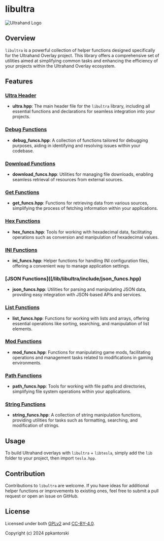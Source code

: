 # libultra

![Ultrahand Logo](https://github.com/ppkantorski/Ultrahand-Overlay/blob/main/.pics/ultrahand.png)


## Overview

`libultra` is a powerful collection of helper functions designed specifically for the Ultrahand Overlay project. This library offers a comprehensive set of utilities aimed at simplifying common tasks and enhancing the efficiency of your projects within the Ultrahand Overlay ecosystem.

## Features

### [Ultra Header](/lib/libultra/include/ultra.hpp)

- **ultra.hpp**: The main header file for the `libultra` library, including all essential functions and declarations for seamless integration into your projects.

### [Debug Functions](/lib/libultra/include/debug_funcs.hpp)

- **debug_funcs.hpp**: A collection of functions tailored for debugging purposes, aiding in identifying and resolving issues within your codebase.

### [Download Functions](/lib/libultra/include/download_funcs.hpp)

- **download_funcs.hpp**: Utilities for managing file downloads, enabling seamless retrieval of resources from external sources.

### [Get Functions](/lib/libultra/include/get_funcs.hpp)

- **get_funcs.hpp**: Functions for retrieving data from various sources, simplifying the process of fetching information within your applications.

### [Hex Functions](/lib/libultra/include/hex_funcs.hpp)

- **hex_funcs.hpp**: Tools for working with hexadecimal data, facilitating operations such as conversion and manipulation of hexadecimal values.

### [INI Functions](/lib/libultra/include/ini_funcs.hpp)

- **ini_funcs.hpp**: Helper functions for handling INI configuration files, offering a convenient way to manage application settings.

### [JSON Functions]((/lib/libultra/include/json_funcs.hpp)

- **json_funcs.hpp**: Utilities for parsing and manipulating JSON data, providing easy integration with JSON-based APIs and services.

### [List Functions](/lib/libultra/include/list_funcs.hpp)

- **list_funcs.hpp**: Functions for working with lists and arrays, offering essential operations like sorting, searching, and manipulation of list elements.

### [Mod Functions](/lib/libultra/include/mod_funcs.hpp)

- **mod_funcs.hpp**: Functions for manipulating game mods, facilitating operations and management tasks related to modifications in gaming environments.

### [Path Functions](/lib/libultra/include/path_funcs.hpp)

- **path_funcs.hpp**: Tools for working with file paths and directories, simplifying file system operations within your applications.

### [String Functions](/lib/libultra/include/string_funcs.hpp)

- **string_funcs.hpp**: A collection of string manipulation functions, providing utilities for tasks such as formatting, searching, and modification of strings.


## Usage

To build Ultrahand overlays with `libultra` + `libtesla`, simply add the `lib` folder to your project, then import `tesla.hpp`.

## Contribution

Contributions to `libultra` are welcome. If you have ideas for additional helper functions or improvements to existing ones, feel free to submit a pull request or open an issue on GitHub.

## License

Licensed under both [GPLv2](LICENSE) and [CC-BY-4.0](SUB_LICENSE).

Copyright (c) 2024 ppkantorski
